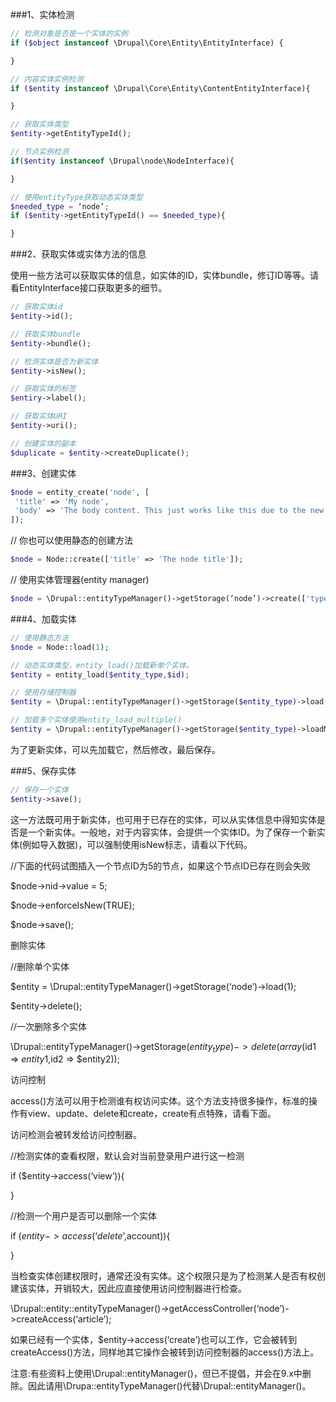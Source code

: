 ###1、实体检测

```php
// 检测对象是否是一个实体的实例
if ($object instanceof \Drupal\Core\Entity\EntityInterface) {

}

// 内容实体实例检测
if ($entity instanceof \Drupal\Core\Entity\ContentEntityInterface){

}

// 获取实体类型
$entity->getEntityTypeId();

// 节点实例检测
if($entity instanceof \Drupal\node\NodeInterface){

}

// 使用entityType获取动态实体类型
$needed_type = ‘node’;
if ($entity->getEntityTypeId() == $needed_type){

}
```

###2、获取实体或实体方法的信息

使用一些方法可以获取实体的信息，如实体的ID，实体bundle，修订ID等等。请看EntityInterface接口获取更多的细节。

```php
// 获取实体id
$entity->id();

// 获取实体bundle
$entity->bundle();

// 检测实体是否为新实体
$entity->isNew();

// 获取实体的标签
$entiry->label();

// 获取实体URI
$entity->uri();

// 创建实体的副本
$duplicate = $entity->createDuplicate();
```

###3、创建实体
```php
$node = entity_create('node', [
 'title' => 'My node',
 'body' => 'The body content. This just works like this due to the new Entity Field API. It will be assigned as the value of the first field item in the default language.'
]);
```

// 你也可以使用静态的创建方法

```php
$node = Node::create(['title' => 'The node title']);
```

// 使用实体管理器(entity manager)
```php
$node = \Drupal::entityTypeManager()->getStorage(‘node’)->create(['type' => 'article', 'title' => 'Another node'));
```

###4、加载实体
```php
// 使用静态方法
$node = Node::load(1);

// 动态实体类型，entity_load()加载新单个实体。
$entity = entity_load($entity_type,$id);

// 使用存储控制器
$entity = \Drupal::entityTypeManager()->getStorage($entity_type)->load(1);

// 加载多个实体使用entity_load_multiple()
$entity = \Drupal::entityTypeManager()->getStorage($entity_type)->loadMultiple(array(1,2,3));
```

为了更新实体，可以先加载它，然后修改，最后保存。

###5、保存实体

```php
// 保存一个实体
$entity->save();
```

这一方法既可用于新实体，也可用于已存在的实体，可以从实体信息中得知实体是否是一个新实体。一般地，对于内容实体，会提供一个实体ID。为了保存一个新实体(例如导入数据)，可以强制使用isNew标志，请看以下代码。

//下面的代码试图插入一个节点ID为5的节点，如果这个节点ID已存在则会失败

$node->nid->value = 5;

$node->enforceIsNew(TRUE);

$node->save();

删除实体

//删除单个实体

$entity = \Drupal::entityTypeManager()->getStorage(‘node’)->load(1);

$entity->delete();

//一次删除多个实体

\Drupal::entityTypeManager()->getStorage($entity_type)->delete(array($id1 => $entity1,$id2 => $entity2));

访问控制

access()方法可以用于检测谁有权访问实体。这个方法支持很多操作，标准的操作有view、update、delete和create，create有点特殊，请看下面。

访问检测会被转发给访问控制器。

//检测实体的查看权限，默认会对当前登录用户进行这一检测

if ($entity->access(‘view’)){

}

//检测一个用户是否可以删除一个实体

if ($entity->access(‘delete’,$account)){

}

当检查实体创建权限时，通常还没有实体。这个权限只是为了检测某人是否有权创建该实体，开销较大，因此应直接使用访问控制器进行检查。

\Drupal::entity::entityTypeManager()->getAccessController(‘node’)->createAccess(‘article’);

如果已经有一个实体，$entity->access(‘create’)也可以工作，它会被转到createAccess()方法，同样地其它操作会被转到访问控制器的access()方法上。

注意:有些资料上使用\Drupal::entityManager()，但已不提倡，并会在9.x中删除。因此请用\Drupa::entityTypeManager()代替\Drupal::entityManager()。